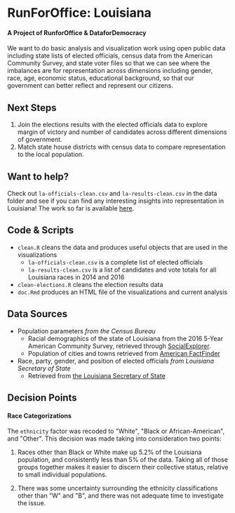# RunForOffice: Louisiana
#### A Project of RunforOffice & DataforDemocracy 

We want to do basic analysis and visualization work using open public data including state lists of elected officials, census data from the American Community Survey, and state voter files so that we can see where the imbalances are for representation across dimensions including gender, race, age, economic status, educational background, so that our government can better reflect and represent our citizens. 

## Next Steps

1. Join the elections results with the elected officials data to explore margin of victory and number of candidates across different dimensions of government.
2. Match state house districts with census data to compare representation to the local population.

## Want to help? 

Check out `la-officials-clean.csv` and `la-results-clean.csv` in the data folder and see if you can find any interesting insights into representation in Louisiana! The work so far is available [here](https://runforoffice.github.io/doc.html). 
  
## Code & Scripts 

   * `clean.R` cleans the data and produces useful objects that are used in the visualizations
      + `la-officials-clean.csv` is a complete list of elected officials
      + `la-results-clean.csv` is a list of candidates and vote totals for all Louisiana races in 2014 and 2016
   * `clean-elections.R` cleans the election results data 
   * `doc.Rmd` produces an HTML file of the visualizations and current analysis
   
## Data Sources

* Population parameters *from the Census Bureau*
    +  Racial demographics of the state of Louisiana from the 2016 5-Year American Community Survey, retrieved through [SocialExplorer](https://www.socialexplorer.com/tables/ACS2016_5yr/R11751646).
    +  Population of cities and towns retrieved from [American FactFinder](https://factfinder.census.gov/faces/tableservices/jsf/pages/productview.xhtml)
* Race, party, gender, and position of elected officials *from Louisiana Secretary of State*
    + Retrieved from [the Louisiana Secretary of State](https://www.sos.la.gov/ElectionsAndVoting/BecomeACandidate/PurchaseVoterLists/Pages/default.aspx)

## Decision Points

#### Race Categorizations

The `ethnicity` factor was recoded to "White", "Black or African-American", and "Other". This decision was made taking into consideration two points:

  1) Races other than Black or White make up 5.2% of the Louisiana population, and consistently less than 5% of the data. Taking all of those groups together makes it easier to discern their collective status, relative to small individual populations.
  
  2) There was some uncertainty surrounding the ethnicity classifications other than "W" and "B", and there was not adequate time to investigate the issue. 
  

